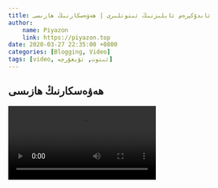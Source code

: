 ```yaml
---
title: ئابدۇكېرەم ئابلىزنىڭ ئىتوتلىرى | ھەۋەسكارنىڭ ھازىسى
author:
    name: Piyazon
    link: https://piyazon.top
date: 2020-03-27 22:35:00 +0800
categories: [Blogging, Video]
tags: [video, ئىتوت, ئۇيغۇرچە]
---
```


<style>
  @import url(/assets/css/uyghur.css);
</style>



<!-- 5 -->
<h2 class="sub-title">
  ھەۋەسكارنىڭ ھازىسى
</h2>
<video id="player" class="weixin_video" playsinline controls
  data-poster="https://git.lug.ustc.edu.cn/flame3/images/-/raw/main/old-salon/abdu/0-4.jpg"
  wxv="wxv_1267658653109288961" src="">
</video>


